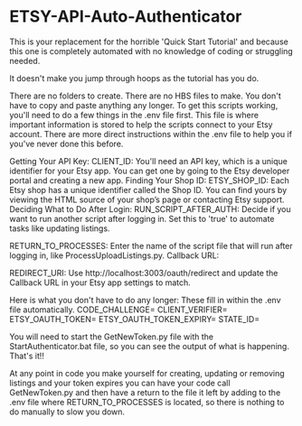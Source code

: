 # ETSY-API-Auto-Authenticator

This is your replacement for the horrible 'Quick Start Tutorial' and because this one is completely automated with no knowledge of coding or struggling needed.

It doesn't make you jump through hoops as the tutorial has you do.

There are no folders to create.
There are no HBS files to make.
You don't have to copy and paste anything any longer.
To get this scripts working, you'll need to do a few things in the .env file first. This file is where important information is stored to help the scripts connect to your Etsy account. There are more direct instructions within the .env file to help you if you've never done this before.

Getting Your API Key:
CLIENT_ID: You'll need an API key, which is a unique identifier for your Etsy app. You can get one by going to the Etsy developer portal and creating a new app.
Finding Your Shop ID:
ETSY_SHOP_ID: Each Etsy shop has a unique identifier called the Shop ID. You can find yours by viewing the HTML source of your shop’s page or contacting Etsy support.
Deciding What to Do After Login:
RUN_SCRIPT_AFTER_AUTH: Decide if you want to run another script after logging in. Set this to 'true' to automate tasks like updating listings.

RETURN_TO_PROCESSES: Enter the name of the script file that will run after logging in, like ProcessUploadListings.py.
Callback URL:

REDIRECT_URI: Use http://localhost:3003/oauth/redirect and update the Callback URL in your Etsy app settings to match.

Here is what you don't have to do any longer: These fill in within the .env file automatically.
CODE_CHALLENGE=
CLIENT_VERIFIER=
ETSY_OAUTH_TOKEN=
ETSY_OAUTH_TOKEN_EXPIRY=
STATE_ID=

You will need to start the GetNewToken.py file with the StartAuthenticator.bat file, so you can see the output of what is happening.
That's it!!

At any point in code you make yourself for creating, updating or removing listings and your token expires you can have your code call GetNewToken.py and then have a return to the file it left by adding to the .env file where RETURN_TO_PROCESSES is located, so there is nothing to do manually to slow you down.
